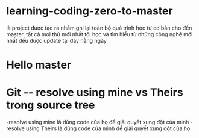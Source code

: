 # learning-coding-zero-to-master
là project được tạo ra nhằm ghi lại toàn bộ quá trình học từ cơ bản cho đến master.
tất cả mọi thứ mới nhất tôi học và tìm hiểu từ những công nghệ mới nhất đều được update tại đây hằng ngày
# Hello master

# Git -- resolve using mine vs Theirs trong source tree
-resolve using mine là dùng code của họ để giải quyết xung đột của mình
-resolve using Theirs là dùng code của mình để giải quyết xung đột của họ 

